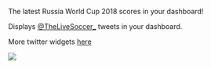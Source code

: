 The latest Russia World Cup 2018 scores in your dashboard!

Displays [@TheLiveSoccer_](https://twitter.com/TheLiveSoccer_) tweets in your dashboard.

More twitter widgets [here](https://marketplace.visualstudio.com/search?term=trevellick&target=VSTS&category=All%20categories&sortBy=Downloads)


![](https://github.com/GregTrevellick/VsixTwitterWidget/blob/master/Src/@TheLiveSoccer_/artefacts/Screenshot.png?raw=true)